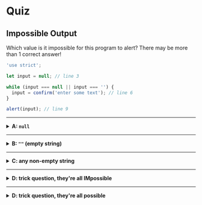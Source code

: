# Quiz


## Impossible Output

Which value is it impossible for this program to alert? There may be more than 1
correct answer!

```js
'use strict';

let input = null; // line 3

while (input === null || input === '') {
  input = confirm('enter some text'); // line 6
}

alert(input); // line 9
```

---

<details>
<summary><strong>A: <code>null</code></strong></summary>
<br>

✖ Nope.

Look carefully at the interaction on line 6, what values can it return?

</details>

---

<details>
<summary><strong>B: <code>""</code> (empty string)</strong></summary>
<br>

✖ Nope.

Look carefully at the interaction on line 6, what values can it return?

</details>

---

<details>
<summary><strong>C: any non-empty string</strong></summary>
<br>

✖ Nope.

Look carefully at the interaction on line 6, what values can it return?

</details>

---

<details>
<summary><strong>D: trick question, they're all IMpossible</strong></summary>
<br>

✔ Correct!

Look carefully at the interaction on line 6, what values can it return?

Line 6 uses `confirm` which can only return `true` or `false`. Usually programs
you've seen with this pattern will use `prompt`, so it's easy to overlook this
detail. But programming is all about details!

</details>

---

<details>
<summary><strong>D: trick question, they're all possible</strong></summary>
<br>

✖ Nope.

Look carefully at the interaction on line 6, what values can it return?

</details>
